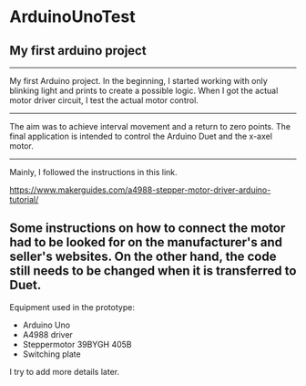 # ArduinoUnoTest
## My first arduino project

---
My first Arduino project. In the beginning, I started working with only blinking light and prints to create a possible logic. When I got the actual motor driver circuit, I test the actual motor control.

---
The aim was to achieve interval movement and a return to zero points. The final application is intended to control the Arduino Duet and the x-axel motor.

---
Mainly, I followed the instructions in this link.

https://www.makerguides.com/a4988-stepper-motor-driver-arduino-tutorial/

Some instructions on how to connect the motor had to be looked for on the manufacturer's and seller's websites. On the other hand, the code still needs to be changed when it is transferred to Duet.
---
Equipment used in the prototype:

- Arduino Uno
- A4988 driver
- Steppermotor 39BYGH 405B
- Switching plate

I try to add more details later.

